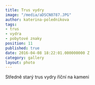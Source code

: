 ```yaml
---
title: Trus vydry
image: "/media/aDSCN0787.JPG"
author: katerina-polednikova
tags:
- trus
- vydra
- pobytové znaky
position: 11
published: true
date: 2016-04-08 18:22:01.000000000 Z
category: gallery
layout: photo
---
```

Středně starý trus vydry říční na kameni
